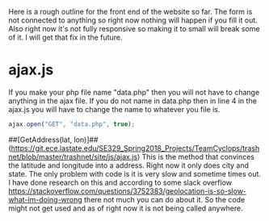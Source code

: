 Here is a rough outline for the front end of the website so far. The form is not connected to anything so right now nothing will happen if you fill it out.  Also right now it's not fully
responsive so making it to small will break some of it. I will get that fix in the future.

# ajax.js #
If you make your php file name "data.php" then you will not have to change anything in the ajax file.  If you do not name in data.php then in line 4 in the ajax.js you will have to change the name to
whatever you file is.

```javascript
ajax.open("GET", "data.php", true);
```
##[GetAddress(lat, lon)]##(https://git.ece.iastate.edu/SE329_Spring2018_Projects/TeamCyclops/trashnet/blob/master/trashnet/site/js/ajax.js)
This is the method that convinces the latitude and longitude into a address.  Right now it only does city and state.  The only problem with code is it is very slow and sometime times out.
I have done research on this and according to some slack overflow https://stackoverflow.com/questions/3752383/geolocation-is-so-slow-what-im-doing-wrong there not much you can do about it.  So the code might not get used and as of right now it is not being called anywhere.
